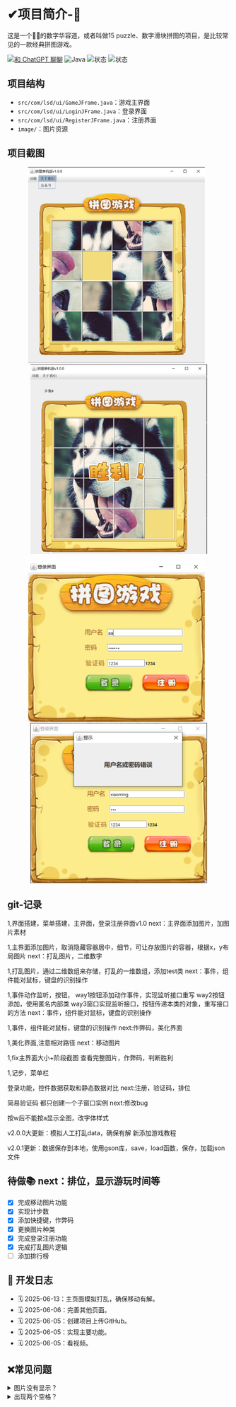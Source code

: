 # ✔项目简介-🐶

这是一个😮‍💨的数字华容道，或者叫做15 puzzle、数字滑块拼图的项目，是比较常见的一款经典拼图游戏。

[![和 ChatGPT 聊聊](https://img.shields.io/badge/AI-ChatGPT-green)](https://chat.openai.com/)
![Java](https://img.shields.io/badge/Java-17-blue)
![状态](https://img.shields.io/badge/开发进程-完成-yellow)
![状态](https://img.shields.io/badge/Intelli_idea-2024.3.6-black)


## 项目结构

- `src/com/lsd/ui/GameJFrame.java`：游戏主界面
- `src/com/lsd/ui/LoginJFrame.java`：登录界面
- `src/com/lsd/ui/RegisterJFrame.java`：注册界面
- `image/`：图片资源

## 项目截图


<p align="center">
  <img src="screenshot/界面搭建.png" alt="界面搭建" width="400" style="display:inline-block; margin-right:10px;"/>
  <img src="screenshot/成功页面.png" alt="成功页面" width="400" style="display:inline-block;"/>
</p>

<p align="center"> 
    <img src="screenshot/登录页面.png" alt="登录页面" width="400" style="display:inline-block; margin-right:10px;"/>
  <img src="screenshot/登录失败.png" alt="登录失败" width="400" style="display:inline-block;"/>
</p>


## **git-记录**

1,界面搭建，菜单搭建，主界面，登录注册界面v1.0
next：主界面添加图片，加图片素材

1,主界面添加图片，取消隐藏容器居中，细节，可让存放图片的容器，根据x，y布局图片
next：打乱图片，二维数字

1,打乱图片，通过二维数组来存储，打乱的一维数组，添加test类
next：事件，组件能对鼠标，键盘的识别操作

1,事件动作监听，按钮，
way1按钮添加动作事件，实现监听接口重写
way2按钮添加，使用匿名内部类
way3窗口实现监听接口，按钮传递本类的对象，重写接口的方法
next：事件，组件能对鼠标，键盘的识别操作

1,事件，组件能对鼠标，键盘的识别操作
next:作弊码，美化界面

1,美化界面,注意相对路径
next：移动图片

1,fix主界面大小+阶段截图
查看完整图片，作弊码，判断胜利

1,记步，菜单栏

登录功能，控件数据获取和静态数据对比
next:注册，验证码，排位

简易验证码
都只创建一个子窗口实例
next:修改bug

按w后不能按a显示全图，改字体样式

v2.0.0大更新：模拟人工打乱data，确保有解
新添加游戏教程

v2.0.1更新：数据保存到本地，使用gson库，save，load函数，保存，加载json文件

待做📚
next：排位，显示游玩时间等
---
- [x] 完成移动图片功能
- [x] 实现计步数
- [x] 添加快捷键，作弊码
- [x] 更换图片种类
- [x] 完成登录注册功能
- [x] 完成打乱图片逻辑
- [ ] 添加排行榜
      
## 📅 开发日志
- 🗓️ 2025-06-13：主页面模拟打乱，确保移动有解。
- 🗓️ 2025-06-06：完善其他页面。
- 🗓️ 2025-06-05：创建项目上传GitHub。
- 🗓️ 2025-06-05：实现主要功能。
- 🗓️ 2025-06-05：看视频。

## ❌常见问题
<details>
<summary> 图片没有显示？</summary>

 ### 请确保代码中图片路径没有错误，是相对于项目根目录的。

</details>
<details>
<summary> 出现两个空格？</summary>

 ### 请确保打乱数组时，记录0的位置后新的二维数组也需要重新赋值，不能跳过。

</details>






